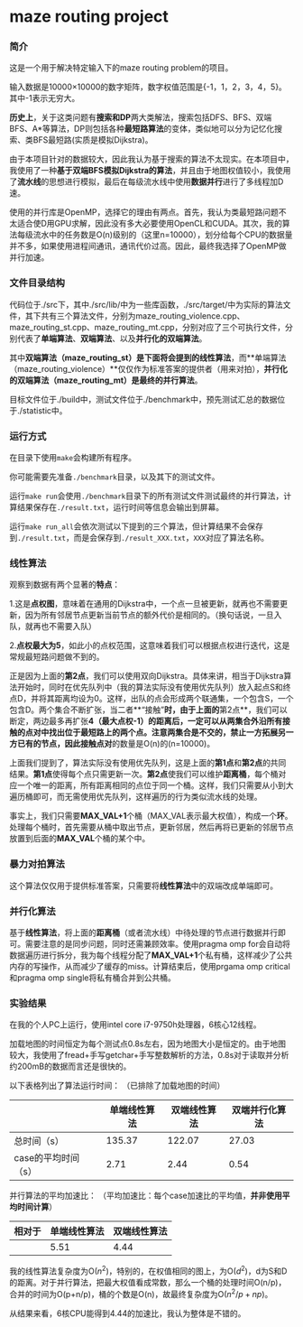 # maze routing project

### 简介

这是一个用于解决特定输入下的maze routing problem的项目。

输入数据是10000$\times$10000的数字矩阵，数字权值范围是{-1，1，2，3，4，5}。其中-1表示无穷大。

**历史上**，关于这类问题有**搜索和DP**两大类解法，搜索包括DFS、BFS、双端BFS、A*等算法，DP则包括各种**最短路算法**的变体，类似地可以分为记忆化搜索、类BFS最短路(实质是模拟Dijkstra)。

由于本项目针对的数据较大，因此我认为基于搜索的算法不太现实。在本项目中，我使用了一种**基于双端BFS模拟Dijkstra的算法**，并且由于地图权值较小，我使用了**流水线**的思想进行模拟，最后在每级流水线中使用**数据并行**进行了多线程加D速。

使用的并行库是OpenMP，选择它的理由有两点。首先，我认为类最短路问题不太适合使D用GPU求解，因此没有多大必要使用OpenCL和CUDA。其次，我的算法每级流水中的任务数是O(n)级别的（这里n=10000），划分给每个CPU的数据量并不多，如果使用进程间通讯，通讯代价过高。因此，最终我选择了OpenMP做并行加速。

### 文件目录结构

代码位于./src下，其中./src/lib/中为一些库函数，./src/target/中为实际的算法文件，其下共有三个算法文件，分别为maze_routing_violence.cpp、maze_routing_st.cpp、maze_routing_mt.cpp，分别对应了三个可执行文件，分别代表了**单端算法**、**双端算法**、以及**并行化的双端算法**。

其中**双端算法（maze_routing_st）**是下面将会提到的**线性算法**，而**单端算法（maze_routing_violence）**仅仅作为标准答案的提供者（用来对拍），**并行化的双端算法（maze_routing_mt）**是最终的**并行算法**。

目标文件位于./build中，测试文件位于./benchmark中，预先测试汇总的数据位于./statistic中。

### 运行方式

在目录下使用`make`会构建所有程序。

你可能需要先准备`./benchmark`目录，以及其下的测试文件。

运行`make run`会使用`./benchmark`目录下的所有测试文件测试最终的并行算法，计算结果保存在`./result.txt`，运行时间等信息会输出到屏幕。

运行`make run_all`会依次测试以下提到的三个算法，但计算结果不会保存到`./result.txt`，而是会保存到`./result_XXX.txt`，`XXX`对应了算法名称。

### 线性算法

观察到数据有两个显著的**特点**：

​	1.这是**点权图**，意味着在通用的Dijkstra中，一个点一旦被更新，就再也不需要更新，因为所有邻居节点更新当前节点的额外代价是相同的。（换句话说，一旦入队，就再也不需要入队）

​	2.**点权最大为5**，如此小的点权范围，这意味着我们可以根据点权进行迭代，这是常规最短路问题做不到的。

正是因为上面的**第2点**，我们可以使用双向Dijkstra。具体来讲，相当于Dijkstra算法开始时，同时在优先队列中（我的算法实际没有使用优先队列）放入起点S和终点D，并将其距离均设为0。这样，出队的点会形成两个联通集，一个包含S，一个包含D。两个集合不断扩张，当二者**“接触”**时，由于上面的**第2点**，我们可以断定，两边最多再扩张**4（最大点权-1）**的距离后，**一定可以从两集合外沿所有接触的点对中找出位于最短路上的两个点**。注意两集合是不交的，禁止一方拓展另一方已有的节点，因此**接触点对**的数量是O(n)的(n=10000)。

上面我们提到了，算法实际没有使用优先队列，这是上面的**第1点**和**第2点**的共同结果。**第1点**使得每个点只需更新一次。**第2点**使我们可以维护**距离桶**，每个桶对应一个唯一的距离，所有距离相同的点位于同一个桶。这样，我们只需要从小到大遍历桶即可，而无需使用优先队列，这样遍历的行为类似流水线的处理。

事实上，我们只需要**MAX_VAL+1**个桶（MAX_VAL表示最大权值），构成一个**环**。处理每个桶时，首先需要从桶中取出节点，更新邻居，然后再将已更新的邻居节点放置到后面的**MAX_VAL**个桶的某个中。

### 暴力对拍算法

这个算法仅仅用于提供标准答案，只需要将**线性算法**中的双端改成单端即可。

### 并行化算法

基于**线性算法**，将上面的**距离桶**（或者流水线）中待处理的节点进行数据并行即可。需要注意的是同步问题，同时还需兼顾效率。使用pragma omp for会自动将数据遍历进行拆分，我为每个线程分配了**MAX_VAL+1**个私有桶，这样减少了公共内存的写操作，从而减少了缓存的miss。计算结束后，使用prgama omp critical和pragma omp single将私有桶合并到公共桶。

### 实验结果

在我的个人PC上运行，使用intel core i7-9750h处理器，6核心12线程。

加载地图的时间恒定为每个测试点0.8s左右，因为地图大小是恒定的。由于地图较大，我使用了fread+手写getchar+手写整数解析的方法，0.8s对于读取并分析约200mB的数据而言还是很快的。

以下表格列出了算法运行时间：
（已排除了加载地图的时间）

||单端线性算法|双端线性算法|双端并行化算法|
|---|---|---|---|
|总时间（s）|135.37|122.07|27.03|
|case的平均时间（s）|2.71|2.44|0.54|

并行算法的平均加速比：
（平均加速比：每个case加速比的平均值，**并非使用平均时间计算**）

|相对于|单端线性算法|双端线性算法|
|---|---|---|
||5.51|4.44|

我的线性算法复杂度为O($n^2$)，特别的，在权值相同的图上，为O($d^2$)，d为S和D的距离。对于并行算法，把最大权值看成常数，那么一个桶的处理时间O(n/p)，合并的时间为O(p+n/p)，桶的个数是O(n)，故最终复杂度为O($n^2/p+np$)。

从结果来看，6核CPU能得到4.44的加速比，我认为整体是不错的。